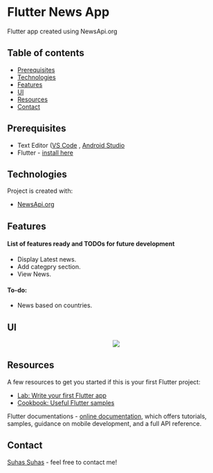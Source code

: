 # Flutter News App

Flutter app created using NewsApi.org

## Table of contents

-   [Prerequisites](#prerequisites)
-   [Technologies](#technologies)
-   [Features](#features)
-   [UI](#ui)
-   [Resources](#Resources)
-   [Contact](#contact)

## Prerequisites

-   Text Editor ([VS Code](https://code.visualstudio.com/download) , [Android Studio](https://developer.android.com/studio)
-   Flutter - [install here](https://flutter.dev/docs/get-started/install)

## Technologies

Project is created with:

-   [NewsApi.org](http://newsapi.org/)

## Features

#### List of features ready and TODOs for future development

-   Display Latest news.
-   Add categpry section.
-   View News.

#### To-do:

-   News based on countries.

## UI

<p align="center">
  <img src="screenshots/ui1.gif" />
</p>

## Resources

A few resources to get you started if this is your first Flutter project:

-   [Lab: Write your first Flutter app](https://flutter.dev/docs/get-started/codelab)
-   [Cookbook: Useful Flutter samples](https://flutter.dev/docs/cookbook)

Flutter documentations - [online documentation](https://flutter.dev/docs), which offers tutorials,
samples, guidance on mobile development, and a full API reference.

## Contact

[Suhas Suhas](https://www.suhassalian.netlify.com/) - feel free to contact me!
